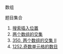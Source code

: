 数组

题目集合

1. [搜索插入位置](./0035_search_insert_position.ts)
2. [两个数组的交集](./0349_intersection_of_two_arrays.ts)
3. [350. 两个数组的交集 II](./0350_intersection_of_two_arrays_ii.ts)
4. [1252.奇数单元格的数目](./1252_cells_with_odd_values_in_a_matrix.ts)

